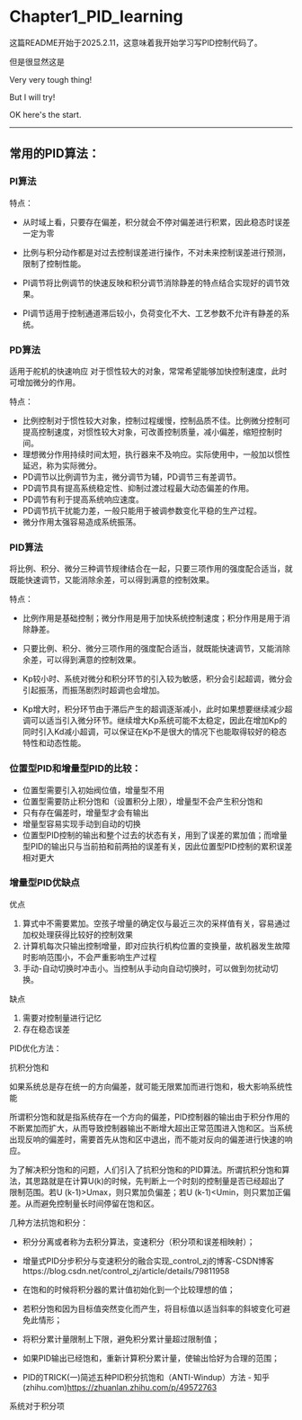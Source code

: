 # Chapter1_PID_learning

这篇README开始于2025.2.11，这意味着我开始学习写PID控制代码了。

但是很显然这是

Very very tough thing!

But I will try!

OK here's the start.

----

## 常用的PID算法：

### PI算法

特点：

- 从时域上看，只要存在偏差，积分就会不停对偏差进行积累，因此稳态时误差一定为零

- 比例与积分动作都是对过去控制误差进行操作，不对未来控制误差进行预测，限制了控制性能。

- PI调节将比例调节的快速反映和积分调节消除静差的特点结合实现好的调节效果。

- PI调节适用于控制通道滞后较小，负荷变化不大、工艺参数不允许有静差的系统。

### PD算法

适用于舵机的快速响应
对于惯性较大的对象，常常希望能够加快控制速度，此时可增加微分的作用。

特点：

- 比例控制对于惯性较大对象，控制过程缓慢，控制品质不佳。比例微分控制可提高控制速度，对惯性较大对象，可改善控制质量，减小偏差，缩短控制时间。
- 理想微分作用持续时间太短，执行器来不及响应。实际使用中，一般加以惯性延迟，称为实际微分。
- PD调节以比例调节为主，微分调节为辅，PD调节三有差调节。
- PD调节具有提高系统稳定性、抑制过渡过程最大动态偏差的作用。
- PD调节有利于提高系统响应速度。
- PD调节抗干扰能力差，一般只能用于被调参数变化平稳的生产过程。
- 微分作用太强容易造成系统振荡。

### PID算法

将比例、积分、微分三种调节规律结合在一起，只要三项作用的强度配合适当，就既能快速调节，又能消除余差，可以得到满意的控制效果。

特点：

- 比例作用是基础控制；微分作用是用于加快系统控制速度；积分作用是用于消除静差。

- 只要比例、积分、微分三项作用的强度配合适当，就既能快速调节，又能消除余差，可以得到满意的控制效果。

- Kp较小时、系统对微分和积分环节的引入较为敏感，积分会引起超调，微分会引起振荡，而振荡剧烈时超调也会增加。

- Kp增大时，积分环节由于滞后产生的超调逐渐减小，此时如果想要继续减少超调可以适当引入微分环节。继续增大Kp系统可能不太稳定，因此在增加Kp的同时引入Kd减小超调，可以保证在Kp不是很大的情况下也能取得较好的稳态特性和动态性能。


### 位置型PID和增量型PID的比较：

- 位置型需要引入初始阀位值，增量型不用
- 位置型需要防止积分饱和（设置积分上限），增量型不会产生积分饱和
- 只有存在偏差时，增量型才会有输出
- 增量型容易实现手动到自动的切换
- 位置型PID控制的输出和整个过去的状态有关，用到了误差的累加值；而增量型PID的输出只与当前拍和前两拍的误差有关，因此位置型PID控制的累积误差相对更大

### 增量型PID优缺点

优点

1. 算式中不需要累加。空孩子增量的确定仅与最近三次的采样值有关，容易通过加权处理获得比较好的控制效果
2. 计算机每次只输出控制增量，即对应执行机构位置的变换量，故机器发生故障时影响范围小，不会严重影响生产过程
3. 手动-自动切换时冲击小。当控制从手动向自动切换时，可以做到勿扰动切换。

缺点

1. 需要对控制量进行记忆
2. 存在稳态误差

PID优化方法：

抗积分饱和

如果系统总是存在统一的方向偏差，就可能无限累加而进行饱和，极大影响系统性能

所谓积分饱和就是指系统存在一个方向的偏差，PID控制器的输出由于积分作用的不断累加而扩大，从而导致控制器输出不断增大超出正常范围进入饱和区。当系统出现反响的偏差时，需要首先从饱和区中退出，而不能对反向的偏差进行快速的响应。

为了解决积分饱和的问题，人们引入了抗积分饱和的PID算法。所谓抗积分饱和算法，其思路就是在计算U(k)的时候，先判断上一个时刻的控制量是否已经超出了限制范围。若U (k-1)>Umax，则只累加负偏差；若U (k-1)<Umin，则只累加正偏差。从而避免控制量长时间停留在饱和区。

几种方法抗饱和积分：

- 积分分离或者称为去积分算法，变速积分（积分项和误差相映射）；

- 增量式PID分步积分与变速积分的融合实现_control_zj的博客-CSDN博客https://blog.csdn.net/control_zj/article/details/79811958

- 在饱和的时候将积分器的累计值初始化到一个比较理想的值；

- 若积分饱和因为目标值突然变化而产生，将目标值以适当斜率的斜坡变化可避免此情形；

- 将积分累计量限制上下限，避免积分累计量超过限制值；

- 如果PID输出已经饱和，重新计算积分累计量，使输出恰好为合理的范围；

- PID的TRICK(一)简述五种PID积分抗饱和（ANTI-Windup）方法 - 知乎 (zhihu.com)https://zhuanlan.zhihu.com/p/49572763

系统对于积分项



 																																																			
